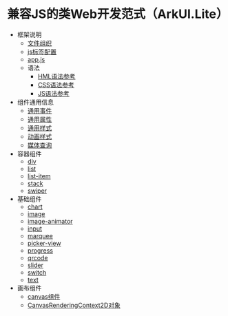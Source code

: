 # 兼容JS的类Web开发范式（ArkUI.Lite）

- 框架说明
    - [文件组织](js-framework-file.md)
    - [js标签配置](js-framework-js-tag.md)
    - [app.js](js-framework-js-file.md)
    - 语法
        - [HML语法参考](js-framework-syntax-hml.md)
        - [CSS语法参考](js-framework-syntax-css.md)
        - [JS语法参考](js-framework-syntax-js.md)
- 组件通用信息
    - [通用事件](js-common-events.md)
    - [通用属性](js-common-attributes.md)
    - [通用样式](js-common-styles.md)
    - [动画样式](js-components-common-animation.md)
    - [媒体查询](js-components-common-mediaquery.md)
- 容器组件
    - [div](js-components-container-div.md)
    - [list](js-components-container-list.md)
    - [list-item](js-components-container-list-item.md)
    - [stack](js-components-container-stack.md)
    - [swiper](js-components-container-swiper.md)
- 基础组件
    - [chart](js-components-basic-chart.md)
    - [image](js-components-basic-image.md)
    - [image-animator](js-components-basic-image-animator.md)
    - [input](js-components-basic-input.md)
    - [marquee](js-components-basic-marquee.md)
    - [picker-view](js-components-basic-picker-view.md)
    - [progress](js-components-basic-progress.md)
    - [qrcode](js-components-basic-qrcode.md)
    - [slider](js-components-basic-slider.md)
    - [switch](js-components-basic-switch.md)
    - [text](js-components-basic-text.md)
- 画布组件
    - [canvas组件](js-components-canvas-canvas.md)
    - [CanvasRenderingContext2D对象](js-components-canvas-canvasrenderingcontext2d.md)
